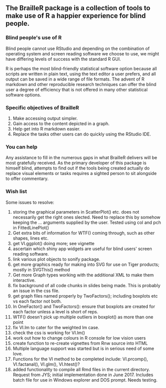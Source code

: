 
## The BrailleR package is a collection of tools to make use of R a happier experience for blind people.


### Blind people's use of R

Blind people cannot use RStudio and depending on the combination of operating system and screen reading software we choose to use, we might have differing levels of success with the standard R GUI.

R is perhaps the most blind-friendly statistical software option because all scripts are written in plain text, using the text editor a user prefers, and all output can be saved in a wide range of file formats. The advent of R markdown and other reproducible research techniques can offer the blind user a degree of efficiency that is not offered in many other statistical software options.


###  Specific objectives of BrailleR

1. Make accessing output simpler.
2. Gain access to the content depicted in a graph.
3. Help get into R markdown easier.
5. Replace the tasks other users can do quickly using the RStudio IDE.

### You can help

Any assistance to fill in the numerous gaps in what BrailleR delivers will be most gratefully received. As the primary developer of this package is himself blind, attempts to find out if the tools being created actually do replace visual elements or tasks requires a sighted person to sit alongside to offer commentary.


### Wish list

Some issues to resolve:

1. storing the graphical parameters in ScatterPlot() etc. does not necessarily get the right ones slected. Need to replace this by somehow keeping the ... arguments supplied by the user. Tested using col and pch in FittedLinePlot()
2. Get extra bits of information for WTF() coming through, such as other shapes, lines etc.
1. get VI.ggplot() doing more; see vignette
2. ascertain which shiny app widgets are useful for blind users' screen reading software.
3. link various plot objects to sonify package.
2. get more graphics ready for making into SVG for use on Tiger products; mostly in SVGThis() method
3. Get more Graph types working with the additional XML to make them interactive.
1. fix background of all code chunks in slides being made. This is probably an issue in the css file.
2. get graph files named properly by TwoFactors(); including  boxplots etc vs each factor not both.
3. In OneFactor() and TwoFactors(): ensure that boxplots are created for each factor unless a level is short of reps.
4. WTF() doesn't pick up multiple outliers in boxplot() as more than one point
6. fix VI.lm to cater for the weighted lm case.
4. check the css is working for VI.lm()
5. work out how to change colours in R console for low vision users
6. create function to re-create vignettes from Rnw source into HTML
5. Multiple language support was started but is in serious need of some love.
7. Functions for the VI method to be completed include: VI.prcomp(), VI.factanal(), VI.glm(), VI.htest()?
4. added functionality to compile all Rmd files in the current directory. Request from JYS; initial implementation done in June 2017. Includes batch file for use in Windows explorer and DOS prompt. Needs testing.



